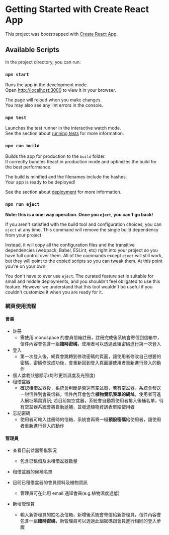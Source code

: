 # Getting Started with Create React App

This project was bootstrapped with [Create React App](https://github.com/facebook/create-react-app).

## Available Scripts

In the project directory, you can run:

### `npm start`

Runs the app in the development mode.\
Open [http://localhost:3000](http://localhost:3000) to view it in your browser.

The page will reload when you make changes.\
You may also see any lint errors in the console.

### `npm test`

Launches the test runner in the interactive watch mode.\
See the section about [running tests](https://facebook.github.io/create-react-app/docs/running-tests) for more information.

### `npm run build`

Builds the app for production to the `build` folder.\
It correctly bundles React in production mode and optimizes the build for the best performance.

The build is minified and the filenames include the hashes.\
Your app is ready to be deployed!

See the section about [deployment](https://facebook.github.io/create-react-app/docs/deployment) for more information.

### `npm run eject`

**Note: this is a one-way operation. Once you `eject`, you can't go back!**

If you aren't satisfied with the build tool and configuration choices, you can `eject` at any time. This command will remove the single build dependency from your project.

Instead, it will copy all the configuration files and the transitive dependencies (webpack, Babel, ESLint, etc) right into your project so you have full control over them. All of the commands except `eject` will still work, but they will point to the copied scripts so you can tweak them. At this point you're on your own.

You don't have to ever use `eject`. The curated feature set is suitable for small and middle deployments, and you shouldn't feel obligated to use this feature. However we understand that this tool wouldn't be useful if you couldn't customize it when you are ready for it.

### 網頁使用流程

#### 會員

- 註冊
  - 需使用 monospace 的會員信箱註冊，註冊完成後系統會寄信到信箱中，信件內容會包含一組**臨時密碼**，使用者可以透過此組密碼進行第一次登入
- 登入
  - 第一次登入後，網頁會跳轉到修改密碼的頁面，讓使用者修改自己想要的密碼，密碼修改成功後，會重新回到登入頁面讓使用者重新進行登入的動作
- 個人盆栽狀態顯示(每秒更新濕度及光照度)
- 租借盆器
  - 確認租借盆器後，系統會判斷是否還有空盆器，若有空盆器，系統會發送一封信件到會員信箱，信件內容會包含**植物資訊表單的網址**，使用者可進入網址填寫資訊; 若目前無空盆器，系統會自動將使用者排入後補名單，待有空盆器系統會將自動遞補，並發送植物資訊表單給使用者
- 忘記密碼
  - 使用者可輸入註冊時的信箱，系統會再寄一組**預設密碼**給使用者，讓使用者重新進行登入的動作

#### 管理員

- 查看目前盆器租借狀況
  - 包含已租借及未租借盆器數量
- 租借盆器的候補名單
- 目前已租借盆器的會員資料及植物資訊

  - 管理員可在此用 email 通知會員(e.g.植物濕度過低)

- 新增管理員
  - 輸入新管理員的姓名及信箱，新增後系統會寄信給新管理員，信件內容會包含一組**臨時密碼**，新管理員可以透過此組密碼跟會員進行相同的登入步驟
